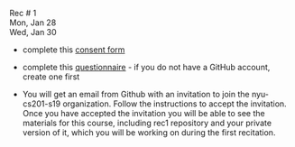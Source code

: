
<div class="recitation">

<div class="column_date">
<p markdown="block">

Rec # 1 <br>
Mon, Jan 28 <br>
Wed, Jan 30

</p>          
</div>

<div class="column_recitation">
<p markdown="block">

- complete this [consent form](https://goo.gl/forms/ejDasYmeDYw0TTmu2)
- complete this [questionnaire](https://goo.gl/forms/u17qPki9hm2nulr42) - if you do not have a GitHub account, create one first


- You will get an email from Github with an invitation to join the nyu-cs201-s19 organization. Follow the instructions to accept the invitation. Once you have accepted the invitation you will be able to see the materials for this course, including rec1 repository and your private version of it, which you will be working on during the first recitation.


<!--
see [recitation 1](https://github.com/nyu-cs201-s19/rec1) repository for the instructions for this recitation
-->


</p>        
</div>

</div>
